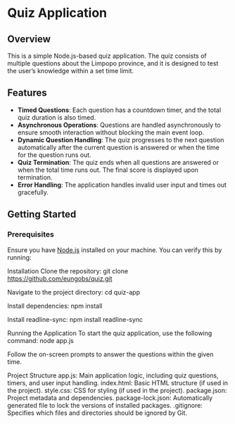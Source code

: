 # Quiz Application

## Overview

This is a simple Node.js-based quiz application. The quiz consists of multiple questions about the Limpopo province, and it is designed to test the user’s knowledge within a set time limit. 

## Features

- **Timed Questions**: Each question has a countdown timer, and the total quiz duration is also timed.
- **Asynchronous Operations**: Questions are handled asynchronously to ensure smooth interaction without blocking the main event loop.
- **Dynamic Question Handling**: The quiz progresses to the next question automatically after the current question is answered or when the time for the question runs out.
- **Quiz Termination**: The quiz ends when all questions are answered or when the total time runs out. The final score is displayed upon termination.
- **Error Handling**: The application handles invalid user input and times out gracefully.

## Getting Started

### Prerequisites

Ensure you have [Node.js](https://nodejs.org/) installed on your machine. You can verify this by running:

Installation
Clone the repository:
git clone https://github.com/eungobs/quiz.git

Navigate to the project directory:
cd quiz-app

Install dependencies:
npm install

Install readline-sync:
npm install readline-sync

Running the Application
To start the quiz application, use the following command:
node app.js

Follow the on-screen prompts to answer the questions within the given time.

Project Structure
app.js: Main application logic, including quiz questions, timers, and user input handling.
index.html: Basic HTML structure (if used in the project).
style.css: CSS for styling (if used in the project).
package.json: Project metadata and dependencies.
package-lock.json: Automatically generated file to lock the versions of installed packages.
.gitignore: Specifies which files and directories should be ignored by Git.
